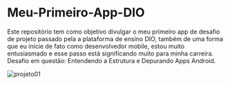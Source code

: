 # Meu-Primeiro-App-DIO
Este repositório tem como objetivo divulgar o meu primeiro app de desafio de projeto passado pela a plataforma de ensino DIO, também de uma forma que eu inicie de fato como desenvolvedor mobile, estou muito entusiasmado e esse passo está significando muito para minha carreira. 
Desafio em questão: Entendendo a Estrutura e Depurando Apps Android.

![projeto01](https://github.com/Wanderson-dev47/Meu-Primeiro-App-DIO/assets/151024253/6e0a7c16-825e-41cf-adc9-91dfcf6abdbf)
